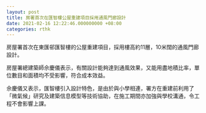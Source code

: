 ```yaml
---
layout: post
title: 房署首次在匯智樓公屋重建項目採用通風門廊設計
date: 2021-02-16 12:22:46.000000000 +08:00
categories: rthk
---
```


房屋署首次在東匯邨匯智樓的公屋重建項目，採用樓高約11層，10米闊的通風門廊設計。

房屋署總建築師佘慶儀表示，有關設計能夠達到通風效果，又能用盡地積比率，單位數目和面積均不受影響，符合成本效益。

佘慶儀又表示，匯智樓引入設計特色，是由於與小學相連，署方在重建前利用了「微氣候」研究及建築信息模型等技術協助，在施工期間亦加強與學校溝通，令工程不會影響上課。
